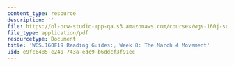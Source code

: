 ```yaml
---
content_type: resource
description: ''
file: https://ol-ocw-studio-app-qa.s3.amazonaws.com/courses/wgs-160j-science-activism-gender-race-and-power-fall-2019/e9fc6485e240743aedc9b6ddcf3f91ec_MITWGS_160F19_Wk8ReadingGuide.pdf
file_type: application/pdf
resourcetype: Document
title: 'WGS.160F19 Reading Guides:, Week 8: The March 4 Movement'
uid: e9fc6485-e240-743a-edc9-b6ddcf3f91ec
---
```


